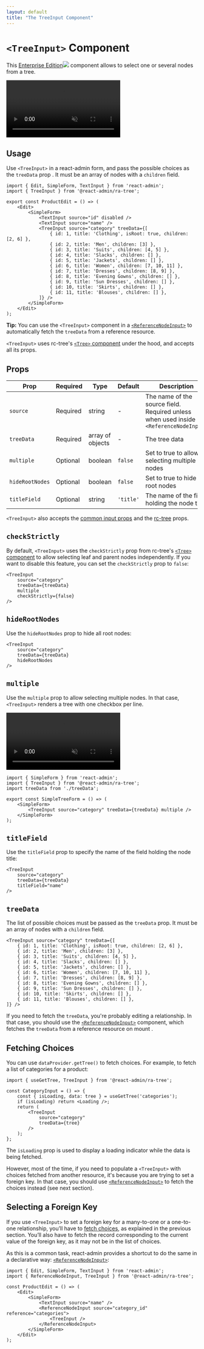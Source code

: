 ```yaml
---
layout: default
title: "The TreeInput Component"
---
```


# `<TreeInput>` Component

This [Enterprise Edition](https://marmelab.com/ra-enterprise)<img class="icon" src="./img/premium.svg" /> component allows to select one or several nodes from a tree.

<video controls autoplay playsinline muted loop>
  <source src="./img/ReferenceNodeInput-TreeInput-basic.webm" type="video/webm"/>
  <source src="./img/ReferenceNodeInput-TreeInput-basic.mp4" type="video/mp4"/>
  Your browser does not support the video tag.
</video>

## Usage

Use `<TreeInput>` in a react-admin form, and pass the possible choices as the `treeData` prop . It must be an array of nodes with a `children` field.

```tsx
import { Edit, SimpleForm, TextInput } from 'react-admin';
import { TreeInput } from '@react-admin/ra-tree';

export const ProductEdit = () => (
    <Edit>
        <SimpleForm>
            <TextInput source="id" disabled />
            <TextInput source="name" />
            <TreeInput source="category" treeData={[
                { id: 1, title: 'Clothing', isRoot: true, children: [2, 6] },
                { id: 2, title: 'Men', children: [3] },
                { id: 3, title: 'Suits', children: [4, 5] },
                { id: 4, title: 'Slacks', children: [] },
                { id: 5, title: 'Jackets', children: [] },
                { id: 6, title: 'Women', children: [7, 10, 11] },
                { id: 7, title: 'Dresses', children: [8, 9] },
                { id: 8, title: 'Evening Gowns', children: [] },
                { id: 9, title: 'Sun Dresses', children: [] },
                { id: 10, title: 'Skirts', children: [] },
                { id: 11, title: 'Blouses', children: [] },
            ]} />
        </SimpleForm>
    </Edit>
);
```

**Tip:** You can use the `<TreeInput>` component in a [`<ReferenceNodeInput>`](./ReferenceNodeInput.md) to automatically fetch the `treeData` from a reference resource.

`<TreeInput>` uses rc-tree's [`<Tree>` component](https://tree-react-component.vercel.app/#tree-props) under the hood, and accepts all its props.

## Props

| Prop              | Required     | Type             | Default   | Description                                                                               |
| ----------------- | ------------ | ---------------- | --------- | ----------------------------------------------------------------------------------------- |
| `source`          | Required     | string           | -         | The name of the source field. Required unless when used inside `<ReferenceNodeInput>` |
| `treeData`        | Required     | array of objects | -         | The tree data                                                                             |
| `multiple`        | Optional     | boolean          | `false`   | Set to true to allow selecting multiple nodes                                             |
| `hideRootNodes`   | Optional     | boolean          | `false`   | Set to true to hide all root nodes                                                        |
| `titleField`      | Optional     | string           | `'title'` | The name of the field holding the node title                                              |

`<TreeInput>` also accepts the [common input props](./Inputs.md#common-input-props) and the [rc-tree](https://tree-react-component.vercel.app/) props.

## `checkStrictly`

By default, `<TreeInput>` uses the `checkStrictly` prop from rc-tree's [`<Tree>` component](https://tree-react-component.vercel.app/#tree-props) to allow selecting leaf and parent nodes independently. If you want to disable this feature, you can set the `checkStrictly` prop to `false`:

```tsx
<TreeInput 
    source="category" 
    treeData={treeData} 
    multiple 
    checkStrictly={false} 
/>
```

## `hideRootNodes`

Use the `hideRootNodes` prop to hide all root nodes:

```tsx
<TreeInput 
    source="category" 
    treeData={treeData} 
    hideRootNodes
/>
```

## `multiple`

Use the `multiple` prop to allow selecting multiple nodes. In that case, `<TreeInput>` renders a tree with one checkbox per line.

<video controls autoplay playsinline muted loop>
  <source src="./img/ReferenceNodeInput-TreeInput-multiple.webm" type="video/webm"/>
  <source src="./img/ReferenceNodeInput-TreeInput-multiple.mp4" type="video/mp4"/>
  Your browser does not support the video tag.
</video>


```tsx
import { SimpleForm } from 'react-admin';
import { TreeInput } from '@react-admin/ra-tree';
import treeData from './treeData';

export const SimpleTreeForm = () => (
    <SimpleForm>
        <TreeInput source="category" treeData={treeData} multiple />
    </SimpleForm>
);
```

## `titleField`

Use the `titleField` prop to specify the name of the field holding the node title:

```tsx
<TreeInput 
    source="category" 
    treeData={treeData} 
    titleField="name" 
/>
```

## `treeData`

The list of possible choices must be passed as the `treeData` prop. It must be an array of nodes with a `children` field.

```tsx
<TreeInput source="category" treeData={[
    { id: 1, title: 'Clothing', isRoot: true, children: [2, 6] },
    { id: 2, title: 'Men', children: [3] },
    { id: 3, title: 'Suits', children: [4, 5] },
    { id: 4, title: 'Slacks', children: [] },
    { id: 5, title: 'Jackets', children: [] },
    { id: 6, title: 'Women', children: [7, 10, 11] },
    { id: 7, title: 'Dresses', children: [8, 9] },
    { id: 8, title: 'Evening Gowns', children: [] },
    { id: 9, title: 'Sun Dresses', children: [] },
    { id: 10, title: 'Skirts', children: [] },
    { id: 11, title: 'Blouses', children: [] },
]} />
```

If you need to fetch the `treeData`, you're probably editing a relationship. In that case, you should use the [`<ReferenceNodeInput>`](./ReferenceNodeInput.md) component, which fetches the `treeData` from a reference resource on mount .

## Fetching Choices

You can use `dataProvider.getTree()` to fetch choices. For example, to fetch a list of categories for a product:

```tsx
import { useGetTree, TreeInput } from '@react-admin/ra-tree';

const CategoryInput = () => {
    const { isLoading, data: tree } = useGetTree('categories');
    if (isLoading) return <Loading />;
    return (
        <TreeInput 
            source="category" 
            treeData={tree} 
        />
    );
};
```

The `isLoading` prop is used to display a loading indicator while the data is being fetched.

However, most of the time, if you need to populate a `<TreeInput>` with choices fetched from another resource, it's because you are trying to set a foreign key. In that case, you should use [`<ReferenceNodeInput>`](./ReferenceNodeInput.md) to fetch the choices instead (see next section). 

## Selecting a Foreign Key

If you use `<TreeInput>` to set a foreign key for a many-to-one or a one-to-one relationship, you’ll have to [fetch choices](#fetching-choices), as explained in the previous section. You’ll also have to fetch the record corresponding to the current value of the foreign key, as it may not be in the list of choices.

As this is a common task, react-admin provides a shortcut to do the same in a declarative way: [`<ReferenceNodeInput>`](./ReferenceNodeInput.md):

```tsx
import { Edit, SimpleForm, TextInput } from 'react-admin';
import { ReferenceNodeInput, TreeInput } from '@react-admin/ra-tree';

const ProductEdit = () => (
    <Edit>
        <SimpleForm>
            <TextInput source="name" />
            <ReferenceNodeInput source="category_id" reference="categories">
                <TreeInput />
            </ReferenceNodeInput>
        </SimpleForm>
    </Edit>
);
```

